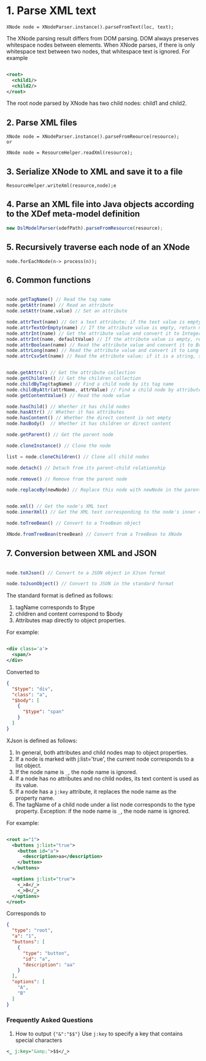 # 1. Parse XML text

```
XNode node = XNodeParser.instance().parseFromText(loc, text);
```

The XNode parsing result differs from DOM parsing. DOM always preserves whitespace nodes between elements. When XNode parses, if there is only whitespace text between two nodes, that whitespace text is ignored. For example

```xml

<root>
  <child1/>
  <child2/>
</root>
```

The root node parsed by XNode has two child nodes: child1 and child2.

## 2. Parse XML files

```
XNode node = XNodeParser.instance().parseFromReource(resource);
or

XNode node = ResourceHelper.readXml(resource);
```

## 3. Serialize XNode to XML and save it to a file

```
ResourceHelper.writeXml(resource,node);e
```

## 4. Parse an XML file into Java objects according to the XDef meta-model definition

```javascript
new DslModelParser(xdefPath).parseFromResource(resource);
```

## 5. Recursively traverse each node of an XNode

```
node.forEachNode(n-> process(n));
```

## 6. Common functions

```javascript

node.getTagName() // Read the tag name
node.getAttr(name) // Read an attribute
node.setAttr(name,value) // Set an attribute

node.attrText(name) // Get a text attribute; if the text value is empty, return null instead of an empty string
node.attrTextOrEmpty(name) // If the attribute value is empty, return null. If the attribute does not exist, return null
node.attrInt(name) // Get the attribute value and convert it to Integer
node.attrInt(name, defaultValue) // If the attribute value is empty, return the default value
node.attrBoolean(name) // Read the attribute value and convert it to Boolean
node.attrLong(name) // Read the attribute value and convert it to Long
node.attrCsvSet(name) // Read the attribute value; if it is a string, split by commas into a set of strings


node.getAttrs() // Get the attribute collection
node.getChildren() // Get the children collection
node.childByTag(tagName) // Find a child node by its tag name
node.childByAttr(attrName, attrValue) // Find a child node by attribute value
node.getContentValue() // Read the node value

node.hasChild() // Whether it has child nodes
node.hasAttr() // Whether it has attributes
node.hasContent() // Whether the direct content is not empty
node.hasBody()  // Whether it has children or direct content

node.getParent() // Get the parent node

node.cloneInstance() // Clone the node

list = node.cloneChildren() // Clone all child nodes

node.detach() // Detach from its parent-child relationship

node.remove() // Remove from the parent node

node.replaceBy(newNode) // Replace this node with newNode in the parent's children collection


node.xml() // Get the node's XML text
node.innerXml() // Get the XML text corresponding to the node's inner content

node.toTreeBean() // Convert to a TreeBean object

XNode.fromTreeBean(treeBean) // Convert from a TreeBean to XNode

```

## 7. Conversion between XML and JSON

```javascript

node.toXJson() // Convert to a JSON object in XJson format

node.toJsonObject() // Convert to JSON in the standard format
```

The standard format is defined as follows:

1. tagName corresponds to $type
2. children and content correspond to $body
3. Attributes map directly to object properties.

For example:

```xml

<div class='a'>
  <span/>
</div>
```

Converted to

```json
{
  "$type": "div",
  "class": "a",
  "$body": [
    {
      "$type": "span"
    }
  ]
}
```

XJson is defined as follows:

1. In general, both attributes and child nodes map to object properties.
2. If a node is marked with j:list='true', the current node corresponds to a list object.
3. If the node name is `_`, the node name is ignored.
4. If a node has no attributes and no child nodes, its text content is used as its value.
5. If a node has a `j:key` attribute, it replaces the node name as the property name.
6. The tagName of a child node under a list node corresponds to the type property. Exception: if the node name is `_`, the node name is ignored.

For example:

```xml

<root a="1">
  <buttons j:list="true">
    <button id="a">
      <description>aa</description>
    </button>
  </buttons>

  <options j:list="true">
    <_>A</_>
    <_>B</_>
  </options>
</root>
```

Corresponds to

```json
{
  "type": "root",
  "a": "1",
  "buttons": [
    {
      "type": "button",
      "id": "a",
      "description": "aa"
    }
  ],
  "options": [
    "A",
    "B"
  ]
}
```

### Frequently Asked Questions

1. How to output `{"&":"$$"}`
   Use `j:key` to specify a key that contains special characters

```xml
<_ j:key="&amp;">$$</_>
```
<!-- SOURCE_MD5:925458aa35891b279c5d9ebcaa27aded-->
